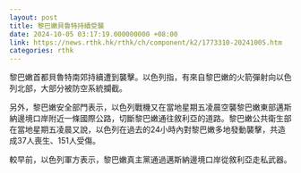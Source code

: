 ```yaml
---
layout: post
title: 黎巴嫩貝魯特持續受襲
date: 2024-10-05 03:17:19.000000000 +08:00
link: https://news.rthk.hk/rthk/ch/component/k2/1773310-20241005.htm
categories: rthk
---
```


黎巴嫩首都貝魯特南郊持續遭到襲擊。以色列指，有來自黎巴嫩的火箭彈射向以色列北部，大部分被防空系統攔截。

另外，黎巴嫩安全部門表示，以色列戰機又在當地星期五凌晨空襲黎巴嫩東部邁斯納邊境口岸附近一條國際公路，切斷黎巴嫩通往敘利亞的道路。黎巴嫩公共衛生部在當地星期五凌晨又說，以色列在過去的24小時內對黎巴嫩多地發動襲擊，共造成37人喪生、151人受傷。

較早前，以色列軍方表示，黎巴嫩真主黨通過邁斯納邊境口岸從敘利亞走私武器。
　　
